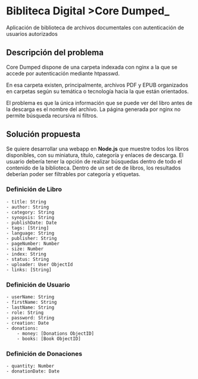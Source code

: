 # Bibliteca Digital >Core Dumped_
Aplicación de biblioteca de archivos documentales con autenticación de usuarios autorizados

## Descripción del problema
Core Dumped dispone de una carpeta indexada con nginx a la que se accede por autenticación mediante htpasswd. 

En esa carpeta existen, principalmente, archivos PDF y EPUB organizados en carpetas según su temática o tecnología hacia la que están orientados.

El problema es que la única información que se puede ver del libro antes de la descarga es el nombre del archivo. La página generada por nginx no permite búsqueda recursiva ni filtros.

## Solución propuesta
Se quiere desarrollar una webapp en __Node.js__ que muestre todos los libros disponibles, con su miniatura, título, categoría y enlaces de descarga. 
El usuario debería tener la opción de realizar búsquedas dentro de todo el contenido de la biblioteca.
Dentro de un set de de libros, los resultados deberían poder ser filtrables por categoría y etiquetas.

### Definición de Libro
    - title: String
    - author: String
    - category: String
    - synopsis: String
    - publishDate: Date
    - tags: [String]
    - language: String
    - publisher: String
    - pageNumber: Number
    - size: Number
    - index: String
    - status: String
    - uploader: User ObjectId
    - links: [String]

### Definición de Usuario
	- userName: String
	- firstName: String
	- lastName: String
	- role: String
	- password: String
	- creation: Date
	- donations:
		- money: [Donations ObjectID]
		- books: [Book ObjectID]

### Definición de Donaciones
	- quantity: Number
	- donationDate: Date